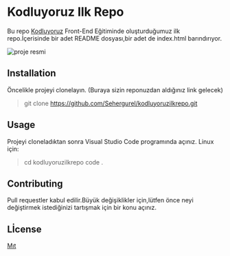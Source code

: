 # Kodluyoruz Ilk Repo

Bu repo [Kodluyoruz](https://kodluyoruz.org/tr/kodluyoruz/) Front-End Eğitiminde oluşturduğumuz ilk repo.İçerisinde bir adet README dosyası,bir adet de index.html barındırıyor.


![proje resmi](https://lh3.googleusercontent.com/1bayBocBCpsRaZl8WZ3PYTrjDK9qntKzc9-mPN2KfMQVc76JZV2DEQaAY9mJGHpimtY-2SNV5AsBEm-E608Eynchin95kiU9wD2XjSCO)

## Installation
Öncelikle projeyi clonelayın. (Buraya sizin reponuzdan aldığınız link gelecek)

> git clone https://github.com/Sehergurel/kodluyoruzilkrepo.git

## Usage
Projeyi cloneladıktan sonra Visual Studio Code programında açınız.
Linux için:
> cd kodluyoruzilkrepo
code .

## Contributing
Pull requestler kabul edilir.Büyük değişiklikler için,lütfen önce neyi değiştirmek istediğinizi tartışmak için bir konu açınız.

## Lİcense 
[Mıt](https://choosealicense.com/licenses/mit/)


